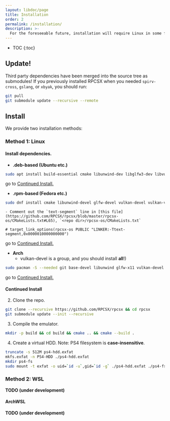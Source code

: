 ```yaml
---
layout: libdoc/page
title: Installation
order: 2
permalink: /installation/
description: >- 
  For the foreseeable future, installation will require Linux in some form.
---
```


- TOC
{:toc}

## Update!
Third party dependencies have been merged into the source tree as submodules! If you previously installed RPCSX when you needed `spirv-cross`, `gslang`, or `xbyak`, you should run:
```sh
git pull
git submodule update --recursive --remote
```

## Install

We provide two installation methods:

### Method 1: Linux

#### Install dependencies.

  - **.deb-based (Ubuntu etc.)**
```sh
sudo apt install build-essential cmake libunwind-dev libglfw3-dev libvulkan-dev vulkan-validationlayers-dev libsox-dev git

```
go to [Continued Install.](/wiki/installation/#continued-install)

  - **.rpm-based (Fedora etc.)**
```sh
sudo dnf install cmake libunwind-devel glfw-devel vulkan-devel vulkan-validation-layers-devel gcc-c++ gcc sox-devel git
```
    - Comment out the `text-segment` line in [this file](https://github.com/RPCSX/rpcsx/blob/master/rpcsx-os/CMakeLists.txt#L65), `<repo dir>/rpcsx-os/CMakeLists.txt`
```
# target_link_options(rpcsx-os PUBLIC "LINKER:-Ttext-segment,0x0000010000000000")
```
go to [Continued Install.](/wiki/installation/#continued-install)

  - **Arch**
    - vulkan-devel is a group, and you should install **all**!)
```sh
sudo pacman -S --needed git base-devel libunwind glfw-x11 vulkan-devel
```
go to [Continued Install.](/wiki/installation/#continued-install)

#### Continued Install
2. Clone the repo.
```sh
git clone --recursive https://github.com/RPCSX/rpcsx && cd rpcsx
git submodule update --init --recursive
```

3. Compile the emulator.
```sh
mkdir -p build && cd build && cmake .. && cmake --build .
```

4. Create a virtual HDD.
Note: PS4 filesystem is **case-insensitive**.
```sh
truncate -s 512M ps4-hdd.exfat
mkfs.exfat -n PS4-HDD ./ps4-hdd.exfat
mkdir ps4-fs
sudo mount -t exfat -o uid=`id -u`,gid=`id -g` ./ps4-hdd.exfat ./ps4-fs
```

### Method 2: WSL
**TODO (under development)**
#### ArchWSL
**TODO (under development)**
